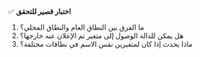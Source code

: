 ✅ **اختبار قصير للتحقق**
1.	ما الفرق بين النطاق العام والنطاق المحلي؟
2.	هل يمكن للدالة الوصول إلى متغير تم الإعلان عنه خارجها؟
3.	ماذا يحدث إذا كان لمتغيرين نفس الاسم في نطاقات مختلفة؟